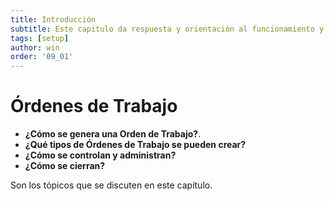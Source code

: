 ```yaml
---
title: Introducción 
subtitle: Este capitulo da respuesta y orientación al funcionamiento y el uso del módulo de Órdenes de Trabajo.
tags: [setup]
author: win
order: '09_01'
---
```

# Órdenes de Trabajo

- **¿Cómo se genera una Orden de Trabajo?**.
- **¿Qué tipos  de Órdenes de Trabajo se  pueden crear?**
- **¿Cómo se controlan y administran?**
- **¿Cómo se cierran?**

Son los tópicos que se discuten en este capítulo.
